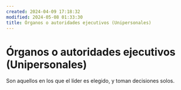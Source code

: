 ```yaml
---
created: 2024-04-09 17:18:32
modified: 2024-05-08 01:33:30
title: Órganos o autoridades ejecutivos (Unipersonales)
---
```


# Órganos o autoridades ejecutivos (Unipersonales)

Son aquellos en los que el líder es elegido, y toman decisiones solos.
